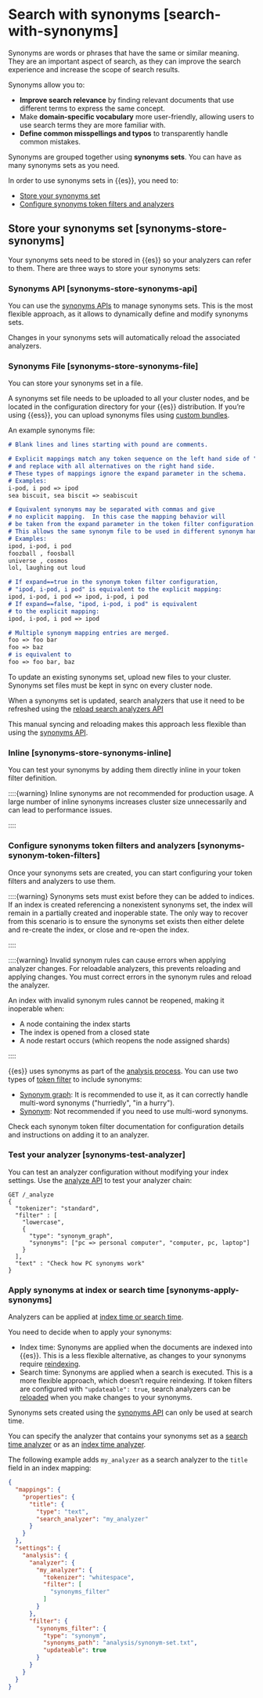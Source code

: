 # Search with synonyms [search-with-synonyms]

Synonyms are words or phrases that have the same or similar meaning. They are an important aspect of search, as they can improve the search experience and increase the scope of search results.

Synonyms allow you to:

* **Improve search relevance** by finding relevant documents that use different terms to express the same concept.
* Make **domain-specific vocabulary** more user-friendly, allowing users to use search terms they are more familiar with.
* **Define common misspellings and typos** to transparently handle common mistakes.

Synonyms are grouped together using **synonyms sets**. You can have as many synonyms sets as you need.

In order to use synonyms sets in {{es}}, you need to:

* [Store your synonyms set](../../../solutions/search/full-text/search-with-synonyms.md#synonyms-store-synonyms)
* [Configure synonyms token filters and analyzers](../../../solutions/search/full-text/search-with-synonyms.md#synonyms-synonym-token-filters)


## Store your synonyms set [synonyms-store-synonyms]

Your synonyms sets need to be stored in {{es}} so your analyzers can refer to them. There are three ways to store your synonyms sets:


### Synonyms API [synonyms-store-synonyms-api]

You can use the [synonyms APIs](https://www.elastic.co/docs/api/doc/elasticsearch/group/endpoint-synonyms) to manage synonyms sets. This is the most flexible approach, as it allows to dynamically define and modify synonyms sets.

Changes in your synonyms sets will automatically reload the associated analyzers.


### Synonyms File [synonyms-store-synonyms-file]

You can store your synonyms set in a file.

A synonyms set file needs to be uploaded to all your cluster nodes, and be located in the configuration directory for your {{es}} distribution. If you’re using {{ess}}, you can upload synonyms files using [custom bundles](../../../deploy-manage/deploy/elastic-cloud/upload-custom-plugins-bundles.md).

An example synonyms file:

```markdown
# Blank lines and lines starting with pound are comments.

# Explicit mappings match any token sequence on the left hand side of "=>"
# and replace with all alternatives on the right hand side.
# These types of mappings ignore the expand parameter in the schema.
# Examples:
i-pod, i pod => ipod
sea biscuit, sea biscit => seabiscuit

# Equivalent synonyms may be separated with commas and give
# no explicit mapping.  In this case the mapping behavior will
# be taken from the expand parameter in the token filter configuration.
# This allows the same synonym file to be used in different synonym handling strategies.
# Examples:
ipod, i-pod, i pod
foozball , foosball
universe , cosmos
lol, laughing out loud

# If expand==true in the synonym token filter configuration,
# "ipod, i-pod, i pod" is equivalent to the explicit mapping:
ipod, i-pod, i pod => ipod, i-pod, i pod
# If expand==false, "ipod, i-pod, i pod" is equivalent
# to the explicit mapping:
ipod, i-pod, i pod => ipod

# Multiple synonym mapping entries are merged.
foo => foo bar
foo => baz
# is equivalent to
foo => foo bar, baz
```

To update an existing synonyms set, upload new files to your cluster. Synonyms set files must be kept in sync on every cluster node.

When a synonyms set is updated, search analyzers that use it need to be refreshed using the [reload search analyzers API](https://www.elastic.co/docs/api/doc/elasticsearch/operation/operation-indices-reload-search-analyzers)

This manual syncing and reloading makes this approach less flexible than using the [synonyms API](../../../solutions/search/full-text/search-with-synonyms.md#synonyms-store-synonyms-api).


### Inline [synonyms-store-synonyms-inline]

You can test your synonyms by adding them directly inline in your token filter definition.

::::{warning}
Inline synonyms are not recommended for production usage. A large number of inline synonyms increases cluster size unnecessarily and can lead to performance issues.

::::



### Configure synonyms token filters and analyzers [synonyms-synonym-token-filters]

Once your synonyms sets are created, you can start configuring your token filters and analyzers to use them.

::::{warning}
Synonyms sets must exist before they can be added to indices. If an index is created referencing a nonexistent synonyms set, the index will remain in a partially created and inoperable state. The only way to recover from this scenario is to ensure the synonyms set exists then either delete and re-create the index, or close and re-open the index.

::::


::::{warning}
Invalid synonym rules can cause errors when applying analyzer changes. For reloadable analyzers, this prevents reloading and applying changes. You must correct errors in the synonym rules and reload the analyzer.

An index with invalid synonym rules cannot be reopened, making it inoperable when:

* A node containing the index starts
* The index is opened from a closed state
* A node restart occurs (which reopens the node assigned shards)

::::


{{es}} uses synonyms as part of the [analysis process](../../../manage-data/data-store/text-analysis.md). You can use two types of [token filter](elasticsearch://docs/reference/data-analysis/text-analysis/token-filter-reference.md) to include synonyms:

* [Synonym graph](elasticsearch://docs/reference/data-analysis/text-analysis/analysis-synonym-graph-tokenfilter.md): It is recommended to use it, as it can correctly handle multi-word synonyms ("hurriedly", "in a hurry").
* [Synonym](elasticsearch://docs/reference/data-analysis/text-analysis/analysis-synonym-tokenfilter.md): Not recommended if you need to use multi-word synonyms.

Check each synonym token filter documentation for configuration details and instructions on adding it to an analyzer.


### Test your analyzer [synonyms-test-analyzer]

You can test an analyzer configuration without modifying your index settings. Use the [analyze API](https://www.elastic.co/docs/api/doc/elasticsearch/operation/operation-indices-analyze) to test your analyzer chain:

```console
GET /_analyze
{
  "tokenizer": "standard",
  "filter" : [
    "lowercase",
    {
      "type": "synonym_graph",
      "synonyms": ["pc => personal computer", "computer, pc, laptop"]
    }
  ],
  "text" : "Check how PC synonyms work"
}
```


### Apply synonyms at index or search time [synonyms-apply-synonyms]

Analyzers can be applied at [index time or search time](../../../manage-data/data-store/text-analysis/index-search-analysis.md).

You need to decide when to apply your synonyms:

* Index time: Synonyms are applied when the documents are indexed into {{es}}. This is a less flexible alternative, as changes to your synonyms require [reindexing](https://www.elastic.co/docs/api/doc/elasticsearch/operation/operation-reindex).
* Search time: Synonyms are applied when a search is executed. This is a more flexible approach, which doesn’t require reindexing. If token filters are configured with `"updateable": true`, search analyzers can be [reloaded](https://www.elastic.co/docs/api/doc/elasticsearch/operation/operation-indices-reload-search-analyzers) when you make changes to your synonyms.

Synonyms sets created using the [synonyms API](../../../solutions/search/full-text/search-with-synonyms.md#synonyms-store-synonyms-api) can only be used at search time.

You can specify the analyzer that contains your synonyms set as a [search time analyzer](../../../manage-data/data-store/text-analysis/specify-an-analyzer.md#specify-search-analyzer) or as an [index time analyzer](../../../manage-data/data-store/text-analysis/specify-an-analyzer.md#specify-index-time-analyzer).

The following example adds `my_analyzer` as a search analyzer to the `title` field in an index mapping:

```JSON
{
  "mappings": {
    "properties": {
      "title": {
        "type": "text",
        "search_analyzer": "my_analyzer"
      }
    }
  },
  "settings": {
    "analysis": {
      "analyzer": {
        "my_analyzer": {
          "tokenizer": "whitespace",
          "filter": [
            "synonyms_filter"
          ]
        }
      },
      "filter": {
        "synonyms_filter": {
          "type": "synonym",
          "synonyms_path": "analysis/synonym-set.txt",
          "updateable": true
        }
      }
    }
  }
}
```
